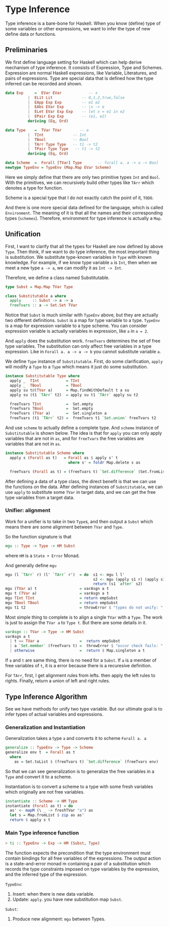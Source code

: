 # Type Inference


Type inference is a bare-bone for Haskell. When you know (define) type of some
variables or other expressions, we want to infer the type of new define data or
functions.

## Preliminaries
We first define language setting for Haskell which can help derive mechanism of
type inference. It consists of Expression, Type and Schemes. Expression are
normal Haskell expressions, like Variable, Literatures, and pairs of expressions.
Type are special data that is defined how the type inferred can be recorded and
shown.

```haskell
data Exp     =  EVar EVar            -- x
          |  ELit Lit             -- 0,1,2,true,false
          |  EApp Exp Exp         -- e1 e2
          |  EAbs EVar Exp        -- \x -> e
          |  ELet EVar Exp Exp    -- let x = e1 in e2
          |  EPair Exp Exp        -- (e1, e2)
          deriving (Eq, Ord)

data Type    =  TVar TVar        -- a
          |  TInt             -- Int
          |  TBool            -- Bool
          |  TArr Type Type   -- t1 -> t2
          |  TPair Type Type   -- t1 -> t2
          deriving (Eq, Ord)

data Scheme  =  Forall [TVar] Type       -- forall a. a -> a -> Bool
newtype TypeEnv = TypeEnv (Map.Map EVar Scheme)
```

Here we simply define that there are only two primitive types `Int` and `Bool`.
With the primitives, we can recursively build other types like `TArr` which
denotes a type for function.

Scheme is a special type that I do not exactly catch the point of it, `TODO`.

And there is one more special data defined for the language, which is called
`Environment`. The meaning of it is that all the names and their corresponding
types (`schemes`). Therefore, environment for type inference is actually a `Map`.

## Unification

First, I want to clarify that all the types for Haskell are now defined by above
`Type`. Then think, if we want to do type inference, the most important thing is
substitution. We substitute type-known variables in `Type` with known knowledge.
For example, if we know type variable `a` is `Int`, then when we meet a new type
`a -> a`, we can modify it as `Int -> Int`.

Therefore, we define a class named Substitutable.
```haskell
type Subst = Map.Map TVar Type

class Substitutable a where
  apply     :: Subst -> a -> a
  freeTvars :: a -> Set.Set TVar
```

Notice that `Subst` is much similar with `TypeEnv` above, but they are actually
two different definitions. `Subst` is a map for type variable to a type. `TypeEnv`
is a map for expression variable to a type scheme. You can consider expression
variable is actually variables in expression, like `a` in `a = 2`.

And `apply` does the substitution work. `freeTvars` determines the set of free
type variables. The substitution can only affect free variables in a type
expression. Like in `Forall a. a -> a -> b` you cannot substitute variable `a`.

We define `Type` instance of `Substitutable`. First, do some clarification,
`apply` will modify a `Type` to a `Type` which means it just do some substitution.

```haskell
instance Substitutable Type where
  apply _  TInt            = TInt
  apply _  TBool           = TBool
  apply su t@(TVar a)      = Map.findWithDefault t a su
  apply su (t1 `TArr` t2)  = apply su t1 `TArr` apply su t2

  freeTvars TInt           =  Set.empty
  freeTvars TBool          =  Set.empty
  freeTvars (TVar a)       =  Set.singleton a
  freeTvars (t1 `TArr` t2) =  freeTvars t1 `Set.union` freeTvars t2
```

And use `scheme` to actually define a complete type. And `scheme` instance of
`Substitutable` is shown below. The idea is that for `apply` you can only apply
variables that are not in `as`, and for `freeTvars` the free variables are
variables that are not in `as`.

```haskell
instance Substitutable Scheme where
  apply s (Forall as t)   = Forall as $ apply s' t
                            where s' = foldr Map.delete s as

  freeTvars (Forall as t) = (freeTvars t) `Set.difference` (Set.fromList as)
```

After defining a data of a type class, the direct benefit is that we can use
the functions on the data. After defining instances of `Substitutable`, we can
use `apply` to substitute some `TVar` in target data, and we can get the free
type variables from a target data.

### Unifier: alignment

Work for a unifier is to take in two `Type`s, and then output a `Subst` which
means there are some alignment between `TVar` and `Type`.

So the function signature is that
```haskell
mgu :: Type -> Type -> HM Subst
```
where `HM` is a `State + Error` Monad.

And generally define `mgu`
```haskell
mgu (l `TArr` r) (l' `TArr` r')  = do  s1 <- mgu l l'
                                       s2 <- mgu (apply s1 r) (apply s1 r')
                                       return (s1 `after` s2)
mgu (TVar a) t                   = varAsgn a t
mgu t (TVar a)                   = varAsgn a t
mgu TInt TInt                    = return empSubst
mgu TBool TBool                  = return empSubst
mgu t1 t2                        = throwError $ "types do not unify: " ++ show t1 ++ " vs. " ++ show t2
```

Most simple thing to complete is to align a single `TVar` with a `Type`. The work
is just to assign the `TVar a` to `Type t`. But there are some details in it.
```haskell
varAsgn :: TVar -> Type -> HM Subst
varAsgn a t
  | t == TVar a                  =  return empSubst
  | a `Set.member` (freeTvars t) =  throwError $ "occur check fails: " ++ show a ++ " in " ++ show t
  | otherwise                    =  return $ Map.singleton a t
```
If `a` and `t` are same thing, there is no need for a `Subst`. If `a` is a member
of free variables of `t`, it is a error because there is a recuresive definition.

For `TArr`, first, I get alignment rules from lefts. then apply the left rules to
rights. Finally, return a union of left and right rules.


## Type Inference Algorithm

See we have methods for unify two type variable. But our ultimate goal is to
infer types of actual variables and expressions.

### Generalization and Instantiation

Generalization takes a type `a` and converts it to scheme `Forall a. a`
```haskell
generalize :: TypeEnv -> Type -> Scheme
generalize env t  = Forall as t
  where
    as = Set.toList $ (freeTvars t) `Set.difference` (freeTvars env)
```

So that we can see generalization is to generalize the free variables in a `Type`
and convert it to a scheme.

Instantiation is to convert a scheme to a type with some fresh variables which
originally are not free variables.

```haskell
instantiate :: Scheme -> HM Type
instantiate (Forall as t) = do
  as' <- mapM (\ _ -> freshTVar "a") as
  let s = Map.fromList $ zip as as'
  return $ apply s t
```

### Main Type inference function

```haskell
> ti :: TypeEnv -> Exp -> HM (Subst, Type)
```
The function expects the precondition that the type environment must contain
bindings for all free variables of the expressions. The output action is a
state-and-error monad m containing a pair of a substitution which records the
type constraints imposed on type variables by the expression, and the inferred
type of the expression.

`TypeEnv`:
1. Insert: when there is new data variable.
2. Update: `apply`. you have new substitution map `Subst`.

`Subst`:
1. Produce new alignment: `mgu` between Types.
